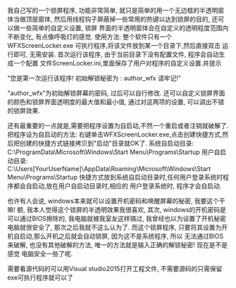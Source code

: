 我自己写的一个锁屏程序, 功能非常简单, 就只是简单的用一个无边框的半透明窗体当做顶层窗体,
然后用线程钩子屏蔽掉一些常用的热键以达到锁屏的目的, 还可以做一些简单的自定义设置, 锁屏
界面的半透明窗体会在自定义的透明程度范围内不断变化, 有点像呼吸灯的感觉.
使用方法:
整个软件只有一个 WFXScreenLocker.exe 可执行程序,将该文件放到某一个目录下,然后直接双击
运行即可, 无需安装. 首次运行该程序, 由于当前目录下没有配置文件, 程序会自动生成一个配置
文件ScreenLocker.ini,里面保存了用户对程序的自定义设置.并提示

"您是第一次运行该程序!
 初始解锁秘密为 : author_wfx 
 请牢记!"

"author_wfx"为初始解锁屏幕的密码, 过后可以自行修改.
还可以自定义锁屏界面的颜色和锁屏界面透明度的最大值和最小值, 通过对这两项的设置,
可以调出不错的锁屏效果.

还有最重要的一点就是,需要把程序设置为自启动,不然一个重启或者注销就破解了.
把程序设为自启动的方法:
右键单击WFXScreenLocker.exe,点击创建快捷方式,然后把创建的快捷方式链接拷贝到"启动"目录就OK了.
系统自启动目录:
C:\ProgramData\Microsoft\Windows\Start Menu\Programs\Startup
用户自启动目录:
C:\Users\[YourUserName]\AppData\Roaming\Microsoft\Windows\Start Menu\Programs\Startup
快捷方式放到系统自启动目录时,任何用户登录系统时程序都会自启动,放在用户自启动目录时,相应的
用户登录系统时, 程序才会自启动.

也许有人会说, windows本来就可以设置开机密码和唤醒屏幕的秘密, 我要这个干嘛!
额, 我本人觉得这个锁屏的半透明效果我很喜欢, 其次, windows的开机密码是可以通过BIOS擦除的, 
我电脑就被我室友这样搞过, 我曾经也以为设置了开机秘密电脑就很安全了, 那次之后我就不这么认为了.
而这个锁屏程序, 只要将其设置为开机自启动,那么开机之后就会自动锁屏, 因为这不是系统程序, 所以
无法通过BIOS来破解, 也没有其他破解的方法, 唯一的方法就是输入正确的解锁秘密! 现在是不是感觉
电脑安全一些了呢.

需要看源代码的可以用Visual studio2015打开工程文件, 不需要源码的只需保留exe可执行程序就可以了

